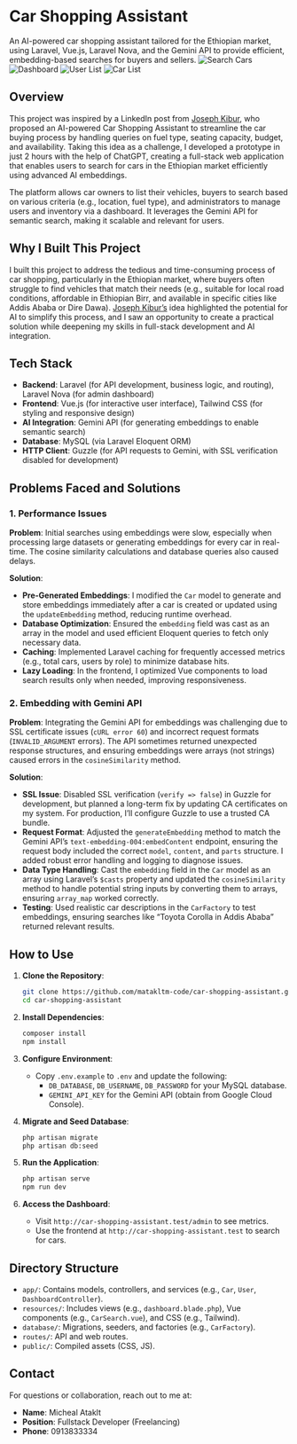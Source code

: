 # Car Shopping Assistant

An AI-powered car shopping assistant tailored for the Ethiopian market, using Laravel, Vue.js, Laravel Nova, and the Gemini API to provide efficient, embedding-based searches for buyers and sellers.
![Search Cars](https://github.com/user-attachments/assets/74ab053f-ac32-46d4-9985-92cd8c2272f1)
![Dashboard](https://github.com/user-attachments/assets/2f74f57e-fd80-4321-8e6c-808547fa9845)
![User List](https://github.com/user-attachments/assets/f85ce2db-862f-41a6-aebe-19b31acda7fa)
![Car List](https://github.com/user-attachments/assets/be8ee841-c24d-4615-81e3-4a0675badb22)



## Overview

This project was inspired by a LinkedIn post from [Joseph Kibur](https://www.linkedin.com/in/josephkibur/), who proposed an AI-powered Car Shopping Assistant to streamline the car buying process by handling queries on fuel type, seating capacity, budget, and availability. Taking this idea as a challenge, I developed a prototype in just 2 hours with the help of ChatGPT, creating a full-stack web application that enables users to search for cars in the Ethiopian market efficiently using advanced AI embeddings.

The platform allows car owners to list their vehicles, buyers to search based on various criteria (e.g., location, fuel type), and administrators to manage users and inventory via a dashboard. It leverages the Gemini API for semantic search, making it scalable and relevant for users.

## Why I Built This Project

I built this project to address the tedious and time-consuming process of car shopping, particularly in the Ethiopian market, where buyers often struggle to find vehicles that match their needs (e.g., suitable for local road conditions, affordable in Ethiopian Birr, and available in specific cities like Addis Ababa or Dire Dawa). [Joseph Kibur’s](https://www.linkedin.com/in/josephkibur/) idea highlighted the potential for AI to simplify this process, and I saw an opportunity to create a practical solution while deepening my skills in full-stack development and AI integration.

## Tech Stack

- **Backend**: Laravel (for API development, business logic, and routing), Laravel Nova (for admin dashboard)
- **Frontend**: Vue.js (for interactive user interface), Tailwind CSS (for styling and responsive design)
- **AI Integration**: Gemini API (for generating embeddings to enable semantic search)
- **Database**: MySQL (via Laravel Eloquent ORM)
- **HTTP Client**: Guzzle (for API requests to Gemini, with SSL verification disabled for development)

## Problems Faced and Solutions

### 1. Performance Issues

**Problem**: Initial searches using embeddings were slow, especially when processing large datasets or generating embeddings for every car in real-time. The cosine similarity calculations and database queries also caused delays.

**Solution**:
- **Pre-Generated Embeddings**: I modified the `Car` model to generate and store embeddings immediately after a car is created or updated using the `updateEmbedding` method, reducing runtime overhead.
- **Database Optimization**: Ensured the `embedding` field was cast as an array in the model and used efficient Eloquent queries to fetch only necessary data.
- **Caching**: Implemented Laravel caching for frequently accessed metrics (e.g., total cars, users by role) to minimize database hits.
- **Lazy Loading**: In the frontend, I optimized Vue components to load search results only when needed, improving responsiveness.

### 2. Embedding with Gemini API

**Problem**: Integrating the Gemini API for embeddings was challenging due to SSL certificate issues (`cURL error 60`) and incorrect request formats (`INVALID_ARGUMENT` errors). The API sometimes returned unexpected response structures, and ensuring embeddings were arrays (not strings) caused errors in the `cosineSimilarity` method.

**Solution**:
- **SSL Issue**: Disabled SSL verification (`verify => false`) in Guzzle for development, but planned a long-term fix by updating CA certificates on my system. For production, I’ll configure Guzzle to use a trusted CA bundle.
- **Request Format**: Adjusted the `generateEmbedding` method to match the Gemini API’s `text-embedding-004:embedContent` endpoint, ensuring the request body included the correct `model`, `content`, and `parts` structure. I added robust error handling and logging to diagnose issues.
- **Data Type Handling**: Cast the `embedding` field in the `Car` model as an array using Laravel’s `$casts` property and updated the `cosineSimilarity` method to handle potential string inputs by converting them to arrays, ensuring `array_map` worked correctly.
- **Testing**: Used realistic car descriptions in the `CarFactory` to test embeddings, ensuring searches like “Toyota Corolla in Addis Ababa” returned relevant results.

## How to Use

1. **Clone the Repository**:

   ```bash
   git clone https://github.com/matakltm-code/car-shopping-assistant.git
   cd car-shopping-assistant
   ```

2. **Install Dependencies**:

   ```bash
   composer install
   npm install
   ```

3. **Configure Environment**:

   - Copy `.env.example` to `.env` and update the following:
     - `DB_DATABASE`, `DB_USERNAME`, `DB_PASSWORD` for your MySQL database.
     - `GEMINI_API_KEY` for the Gemini API (obtain from Google Cloud Console).

4. **Migrate and Seed Database**:

   ```bash
   php artisan migrate
   php artisan db:seed
   ```

5. **Run the Application**:

   ```bash
   php artisan serve
   npm run dev
   ```

6. **Access the Dashboard**:

   - Visit `http://car-shopping-assistant.test/admin` to see metrics.
   - Use the frontend at `http://car-shopping-assistant.test` to search for cars.

## Directory Structure

- `app/`: Contains models, controllers, and services (e.g., `Car`, `User`, `DashboardController`).
- `resources/`: Includes views (e.g., `dashboard.blade.php`), Vue components (e.g., `CarSearch.vue`), and CSS (e.g., Tailwind).
- `database/`: Migrations, seeders, and factories (e.g., `CarFactory`).
- `routes/`: API and web routes.
- `public/`: Compiled assets (CSS, JS).


## Contact

For questions or collaboration, reach out to me at:

- **Name**: Micheal Ataklt
- **Position**: Fullstack Developer (Freelancing)
- **Phone**: 0913833334
